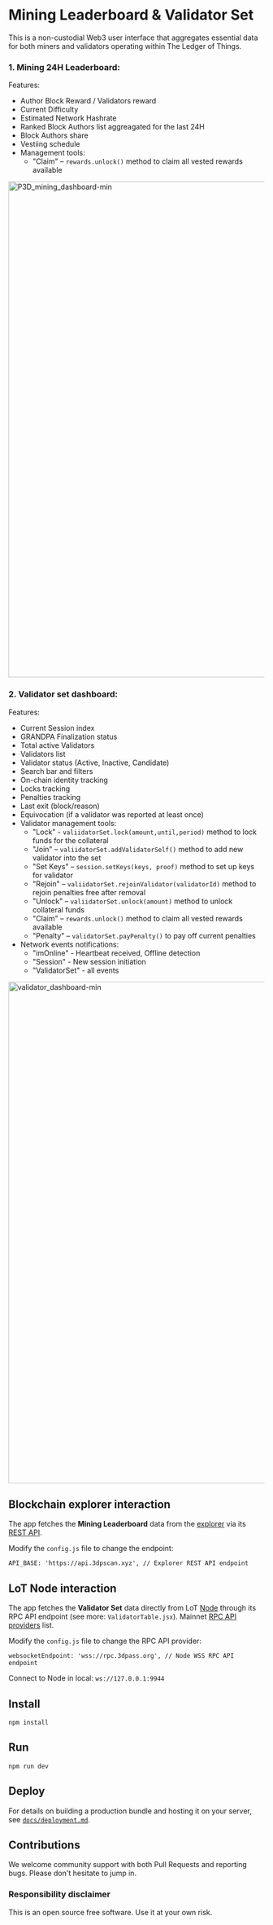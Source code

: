 # Mining Leaderboard & Validator Set
This is a non-custodial Web3 user interface that aggregates essential data for both miners and validators operating within The Ledger of Things.

### 1. Mining 24H Leaderboard:
Features:
 - Author Block Reward / Validators reward
 - Current Difficulty
 - Estimated Network Hashrate
 - Ranked Block Authors list aggreagated for the last 24H
 - Block Authors share
 - Vestiing schedule
 - Management tools:
   - "Claim" – `rewards.unlock()` method to claim all vested rewards available

<img width="974" alt="P3D_mining_dashboard-min" src="https://github.com/user-attachments/assets/7dec2491-63ec-4eda-80ae-669cfce28b11" />


### 2. Validator set dashboard:
 Features:
 - Current Session index
 - GRANDPA Finalization status
 - Total active Validators
 - Validators list
 - Validator status (Active, Inactive, Candidate)
 - Search bar and filters
 - On-chain identity tracking
 - Locks tracking
 - Penalties tracking
 - Last exit (block/reason)
 - Equivocation (if a validator was reported at least once)
 - Validator management tools:
    - "Lock" - `valiidatorSet.lock(amount,until,period)` method to lock funds for the collateral
    - "Join" – `valiidatorSet.addValidatorSelf()` method to add new validator into the set
    - "Set Keys" – `session.setKeys(keys, proof)` method to set up keys for validator
    - "Rejoin" – `valiidatorSet.rejoinValidator(validatorId)` method to rejoin penalties free after removal
    - "Unlock" – `valiidatorSet.unlock(amount)` method to unlock collateral funds
    - "Claim" – `rewards.unlock()` method to claim all vested rewards available
    - "Penalty" – `validatorSet.payPenalty()` to pay off current penalties
- Network events notifications:
    - "imOnline" - Heartbeat received, Offline detection
    - "Session" - New session initiation
    - "ValidatorSet" - all events
      
<img width="985" alt="validator_dashboard-min" src="https://github.com/user-attachments/assets/cb7e0b5f-0eda-450e-a994-e3ea05d90c2f" />


## Blockchain explorer interaction
The app fetches the **Mining Leaderboard** data from the [explorer](https://github.com/3Dpass/explorer) via its [REST API](https://github.com/3Dpass/explorer?tab=readme-ov-file#rest-api). 

Modify the `config.js` file to change the endpoint:
```
API_BASE: 'https://api.3dpscan.xyz', // Explorer REST API endpoint
```

## LoT Node interaction
The app fetches the **Validator Set** data directly from LoT [Node](https://github.com/3Dpass/3DP) through its RPC API endpoint (see more: `ValidatorTable.jsx`). Mainnet [RPC API providers](https://github.com/3Dpass/rpc-list/blob/main/list.txt) list.

Modify the `config.js` file to change the RPC API provider:
```
websocketEndpoint: 'wss://rpc.3dpass.org', // Node WSS RPC API endpoint
```
Connect to Node in local: `ws://127.0.0.1:9944`

## Install 
```
npm install
```

## Run
```
npm run dev
```

## Deploy

For details on building a production bundle and hosting it on your server, see
[`docs/deployment.md`](docs/deployment.md).

## Contributions
We welcome community support with both Pull Requests and reporting bugs. Please don't hesitate to jump in.

### Responsibility disclaimer
This is an open source free software. Use it at your own risk.
